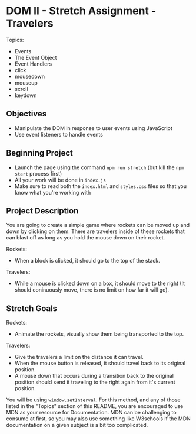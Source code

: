 # DOM II - Stretch Assignment - Travelers

Topics:

* Events
* The Event Object
* Event Handlers
* click
* mousedown
* mouseup
* scroll
* keydown

## Objectives

* Manipulate the DOM in response to user events using JavaScript
* Use event listeners to handle events

## Beginning Project

* Launch the page using the command `npm run stretch` (but kill the `npm start` process first)
* All your work will be done in `index.js`
* Make sure to read both the `index.html` and `styles.css` files so that you know what you're working with

## Project Description

You are going to create a simple game where rockets can be moved up and down by clicking on them.  There are travelers inside of these rockets that can blast off as long as you hold the mouse down on their rocket.

Rockets:

* When a block is clicked, it should go to the top of the stack.

 Travelers:

* While a mouse is clicked down on a box, it should move to the right (It should coninuously move, there is no limit on how far it will go).

## Stretch Goals

Rockets:

* Animate the rockets, visually show them being transported to the top.

Travelers:

* Give the travelers a limit on the distance it can travel.
* When the mouse button is released, it should travel back to its original position.
* A mouse down that occurs during a transition back to the original position should send it traveling to the right again  from it's current position.

You will be using `window.setInterval`. For this method, and any of those listed in the "Topics" section of this README, you are encouraged to use MDN as your resource for Documentation. MDN can be challenging to consume at first, so you may also use something like W3schools if the MDN documentation on a given subject is a bit too complicated.
